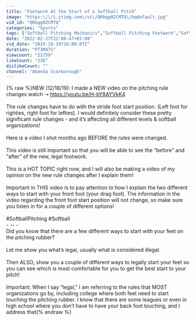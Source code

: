 ```yaml
---
title: "Footwork At the Start of a Softball Pitch"
image: "https:\/\/i.ytimg.com\/vi\/QRbqg0ZCMTQ\/hqdefault.jpg"
vid_id: "QRbqg0ZCMTQ"
categories: "Sports"
tags: ["Softball Pitching Mechanics","Softball Pitching Footwork","Softball pitching for beginners"]
date: "2022-02-27T22:06:47+03:00"
vid_date: "2019-10-19T16:00:07Z"
duration: "PT3M47S"
viewcount: "21759"
likeCount: "236"
dislikeCount: ""
channel: "Amanda Scarborough"
---
```

{% raw %}NEW (12/18/19): I made a NEW video on the pitching rule changes watch ⇢ <a rel="nofollow" target="blank" href="https://youtu.be/H-bY8AYVkK4">https://youtu.be/H-bY8AYVkK4</a><br /><br />The rule changes have to do with the stride foot start position. (Left foot for righties, right foot for lefties). I would definitely consider these pretty significant rule changes - and it’s affecting all different levels &amp; softball organizations!<br /><br />Here is a video I shot months ago BEFORE the rules were changed.<br /><br />This video is still important so that you will be able to see the “before” and “after” of the new, legal footwork.<br /><br />This is a HOT TOPIC right now, and I will also be making a video of my opinion on the new rule changes after I explain them!<br /><br />Important in THIS video is to pay attention to how I explain the two different ways to start with your front foot (your drag foot). The information in the video regarding the front foot start position will not change, so make sure you listen in for a couple of different options!<br /><br />#SoftballPitching #Softball<br />- -- -<br />Did you know that there are a few different ways to start with your feet on the pitching rubber?<br /><br />Let me show you what’s legal, usually what is considered illegal.<br /><br />Then ALSO, show you a couple of different ways to legally start your feet so you can see which is most comfortable for you to get the best start to your pitch!<br /><br />Important: When I say “legal,” I am referring to the rules that MOST organizations go by, including college where both feet need to start touching the pitching rubber. I know that there are some leagues or even in high school where you don’t have to have your back foot touching, and I address that{% endraw %}
